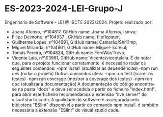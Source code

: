 # ES-2023-2024-LEI-Grupo-J
 Engenharia de Software - LEI @ ISCTE 2023/2024.
 Projeto realizado por:
  - Joana Afonso, nº104817, GitHub name: Joana Afonso/j-smva;
  - Filipe Delmotte, nº104937 , GitHub name: flipflopster;
  - Guilherme Lopes, nº104691, GitHub name: Camarão/Shr11mp;
  - Miguel Miranda, nº104601, GitHub name: Miguel-iscteiul;
  - Tomás Pereira, nº104824, GitHub name: FeroWar/Trcvp;
  - Vicente Laia, nº103961, GitHub name: Vicente/vicentelaia.
É de notar que, para o projeto funcionar corretamente, é necessário rodar os seguintes comandos:
  -npm install (atualizar as dependências)
  -npm run dev (rodar o projeto)
Outros comandos úteis:
  -npm run test (correr os testes)
  -npm run coverage (mostrar a coverage dos testes)
  -npm run doc (atualizar a documentação)
A documentação do código encontra-se na pasta "docs" e deve ser acedida a partir do ficheiro "index.html", para abrir este ficheiro recomendamos a extensão "live server" do visual studio code.
A qualidade do software é assegurada pela biblioteca "ESlint" disponível a partir do comando npm install. é também necessária a extensão "ESlint" do visual studio code.
